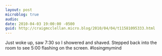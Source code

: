 ```yaml
---
layout: post
microblog: true
audio: 
date: 2010-04-03 19:00:00 -0500
guid: http://craigmcclellan.micro.blog/2010/04/04/t11581095333.html
---
```

Just woke up, saw 7:30 so I showered and shaved. Stepped back into the room to see 5:00 flashing on the screen. #losingmymind
